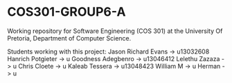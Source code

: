 # COS301-GROUP6-A
Working repository for Software Engineering (COS 301) at the University Of Pretoria, Department of Computer Science.

Students working with this project:
  Jason Richard Evans  -> u13032608
  Hanrich Potgieter  -> u
  Goodness Adegbenro  -> u13046412
  Lelethu Zazaza  -> u
  Chris Cloete  -> u
  Kaleab Tessera  -> u13048423
  William M -> u
  Herman -> u
